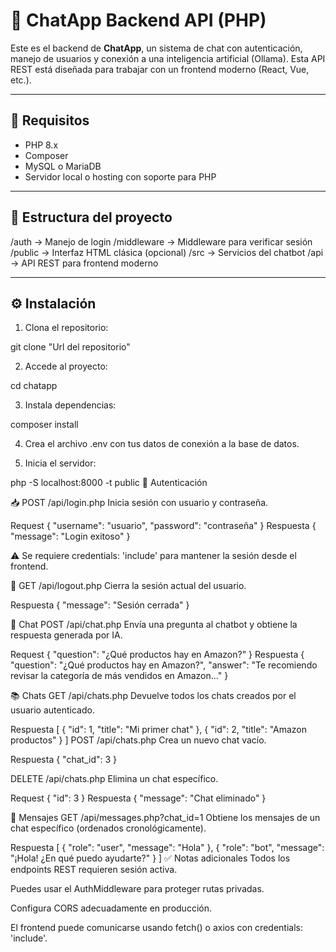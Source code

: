 # 💬 ChatApp Backend API (PHP)

Este es el backend de **ChatApp**, un sistema de chat con autenticación, manejo de usuarios y conexión a una inteligencia artificial (Ollama). Esta API REST está diseñada para trabajar con un frontend moderno (React, Vue, etc.).

---

## 🚀 Requisitos

- PHP 8.x
- Composer
- MySQL o MariaDB
- Servidor local o hosting con soporte para PHP

---

## 📁 Estructura del proyecto

/auth → Manejo de login
/middleware → Middleware para verificar sesión
/public → Interfaz HTML clásica (opcional)
/src → Servicios del chatbot
/api → API REST para frontend moderno

---

## ⚙️ Instalación

1. Clona el repositorio:

git clone "Url del repositorio"

2. Accede al proyecto:

cd chatapp

3. Instala dependencias:

composer install

4. Crea el archivo .env con tus datos de conexión a la base de datos.

5. Inicia el servidor:

php -S localhost:8000 -t public
🔐 Autenticación

📥 POST /api/login.php
Inicia sesión con usuario y contraseña.

Request
{
  "username": "usuario",
  "password": "contraseña"
}
Respuesta
{
  "message": "Login exitoso"
}

⚠️ Se requiere credentials: 'include' para mantener la sesión desde el frontend.

🚪 GET /api/logout.php
Cierra la sesión actual del usuario.

Respuesta
{
  "message": "Sesión cerrada"
}

💬 Chat
POST /api/chat.php
Envía una pregunta al chatbot y obtiene la respuesta generada por IA.

Request
{
  "question": "¿Qué productos hay en Amazon?"
}
Respuesta
{
  "question": "¿Qué productos hay en Amazon?",
  "answer": "Te recomiendo revisar la categoría de más vendidos en Amazon..."
}

📚 Chats
GET /api/chats.php
Devuelve todos los chats creados por el usuario autenticado.

Respuesta
[
  { "id": 1, "title": "Mi primer chat" },
  { "id": 2, "title": "Amazon productos" }
]
POST /api/chats.php
Crea un nuevo chat vacío.

Respuesta
{
  "chat_id": 3
}

DELETE /api/chats.php
Elimina un chat específico.

Request
{
  "id": 3
}
Respuesta
{
  "message": "Chat eliminado"
}

📝 Mensajes
GET /api/messages.php?chat_id=1
Obtiene los mensajes de un chat específico (ordenados cronológicamente).

Respuesta
[
  { "role": "user", "message": "Hola" },
  { "role": "bot", "message": "¡Hola! ¿En qué puedo ayudarte?" }
]
✅ Notas adicionales
Todos los endpoints REST requieren sesión activa.

Puedes usar el AuthMiddleware para proteger rutas privadas.

Configura CORS adecuadamente en producción.

El frontend puede comunicarse usando fetch() o axios con credentials: 'include'.
